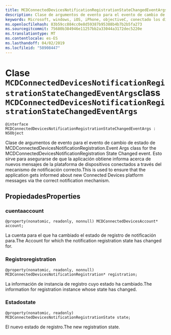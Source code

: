 ```yaml
---
title: MCDConnectedDevicesNotificationRegistrationStateChangedEventArgs
description: Clase de argumentos de evento para el evento de cambio de estado de MCDConnectedDevicesNotificationRegistration.
keywords: Microsoft, windows, iOS, iPhone, objectiveC, conectado los dispositivos, proyecto Roma
ms.openlocfilehash: 83b59cc884cc0e8d59387b95388b4b7b2b5fa273
ms.sourcegitcommit: 75680b384946e11257bb2a33044a3172dec5220e
ms.translationtype: MT
ms.contentlocale: es-ES
ms.lasthandoff: 04/02/2019
ms.locfileid: "58908447"
---
```

# <a name="class-mcdconnecteddevicesnotificationregistrationstatechangedeventargs"></a><span data-ttu-id="c4749-104">Clase `MCDConnectedDevicesNotificationRegistrationStateChangedEventArgs`</span><span class="sxs-lookup"><span data-stu-id="c4749-104">class `MCDConnectedDevicesNotificationRegistrationStateChangedEventArgs`</span></span> 

```
@interface MCDConnectedDevicesNotificationRegistrationStateChangedEventArgs : NSObject
```  
<span data-ttu-id="c4749-105">Clase de argumentos de evento para el evento de cambio de estado de MCDConnectedDevicesNotificationRegistration.</span><span class="sxs-lookup"><span data-stu-id="c4749-105">Event Args class for the MCDConnectedDevicesNotificationRegistration State Changed event.</span></span> <span data-ttu-id="c4749-106">Esto sirve para asegurarse de que la aplicación obtiene informa acerca de nuevos mensajes de la plataforma de dispositivos conectados a través del mecanismo de notificación correcto.</span><span class="sxs-lookup"><span data-stu-id="c4749-106">This is used to ensure that the application gets informed about new Connected Devices platform messages via the correct notification mechanism.</span></span>

## <a name="properties"></a><span data-ttu-id="c4749-107">Propiedades</span><span class="sxs-lookup"><span data-stu-id="c4749-107">Properties</span></span>

### <a name="account"></a><span data-ttu-id="c4749-108">cuenta</span><span class="sxs-lookup"><span data-stu-id="c4749-108">account</span></span>
`@property(nonatomic, readonly, nonnull) MCDConnectedDevicesAccount* account;`

<span data-ttu-id="c4749-109">La cuenta para el que ha cambiado el estado de registro de notificación para.</span><span class="sxs-lookup"><span data-stu-id="c4749-109">The Account for which the notification registration state has changed for.</span></span>

### <a name="registration"></a><span data-ttu-id="c4749-110">Registro</span><span class="sxs-lookup"><span data-stu-id="c4749-110">registration</span></span>
`@property(nonatomic, readonly, nonnull) MCDConnectedDevicesNotificationRegistration* registration;`

<span data-ttu-id="c4749-111">La información de instancia de registro cuyo estado ha cambiado.</span><span class="sxs-lookup"><span data-stu-id="c4749-111">The information for registration instance whose state has changed.</span></span>

### <a name="state"></a><span data-ttu-id="c4749-112">Estado</span><span class="sxs-lookup"><span data-stu-id="c4749-112">state</span></span>
`@property(nonatomic, readonly) MCDConnectedDevicesNotificationRegistrationState state;`

<span data-ttu-id="c4749-113">El nuevo estado de registro.</span><span class="sxs-lookup"><span data-stu-id="c4749-113">The new registration state.</span></span>